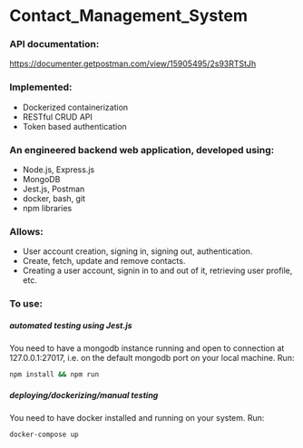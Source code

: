 # Contact_Management_System
### API documentation:
https://documenter.getpostman.com/view/15905495/2s93RTStJh
### Implemented:
- Dockerized containerization
- RESTful CRUD API
- Token based authentication
### An engineered backend web application, developed using:
- Node.js, Express.js
- MongoDB
- Jest.js, Postman
- docker, bash, git
- npm libraries
### Allows:
* User account creation, signing in, signing out, authentication.
* Create, fetch, update and remove contacts.
* Creating a user account, signin in to and out of it, retrieving user profile, etc.
### To use:
##### automated testing using Jest.js
You need to have a mongodb instance running and open to connection at 127.0.0.1:27017, i.e. on the default mongodb port on your local machine. Run:
```sh
npm install && npm run 
```
##### deploying/dockerizing/manual testing
You need to have docker installed and running on your system. Run:
```sh
docker-compose up
```